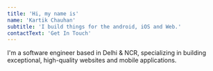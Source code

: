 ```yaml
---
title: 'Hi, my name is'
name: 'Kartik Chauhan'
subtitle: 'I build things for the android, iOS and Web.'
contactText: 'Get In Touch'
---
```


I'm a software engineer based in Delhi & NCR, specializing in building exceptional, high-quality websites and mobile applications.
